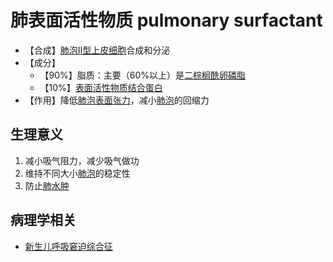 # 肺表面活性物质 pulmonary surfactant

- 【合成】[肺泡II型上皮细胞](肺泡II型上皮细胞.md)合成和分泌
- 【成分】
    - 【90%】脂质：主要（60%以上）是[二棕榈酰卵磷脂](二棕榈酰卵磷脂.md)
    - 【10%】[表面活性物质结合蛋白](表面活性物质结合蛋白.md)
- 【作用】降低[肺泡](肺泡.md)[表面张力](表面张力.md)，减小[肺泡](肺泡.md)的回缩力

## 生理意义

1. 减小吸气阻力，减少吸气做功
2. 维持不同大小[肺泡](肺泡.md)的稳定性
3. 防止[肺水肿](肺水肿.md)

## 病理学相关

- [新生儿呼吸窘迫综合征](新生儿呼吸窘迫综合征.md)
